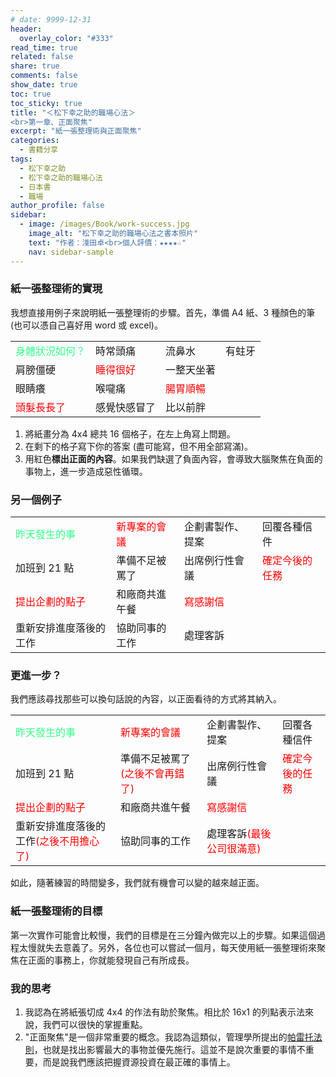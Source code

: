 ```yaml
---
# date: 9999-12-31
header:
  overlay_color: "#333"
read_time: true
related: false
share: true
comments: false
show_date: true
toc: true
toc_sticky: true
title: "＜松下幸之助的職場心法＞
<br>第一章、正面聚焦"
excerpt: "紙一張整理術與正面聚焦"
categories:
  - 書籍分享
tags:
  - 松下幸之助
  - 松下幸之助的職場心法
  - 日本書
  - 職場
author_profile: false
sidebar:
  - image: /images/Book/work-success.jpg
    image_alt: "松下幸之助的職場心法之書本照片"
    text: "作者：淺田卓<br>個人評價：★★★★☆"
    nav: sidebar-sample
---
```

### 紙一張整理術的實現
我想直接用例子來說明紙一張整理術的步驟。首先，準備 A4 紙、3 種顏色的筆 (也可以憑自己喜好用 word 或 excel)。

| |  | | |
|-|-|-|-|
|<font color="#3f8">身體狀況如何？</font>|時常頭痛|流鼻水|有蛀牙|
|肩膀僵硬|<font color="#f00">睡得很好</font>|一整天坐著||
|眼睛癢|喉嚨痛|<font color="#f00">腸胃順暢</font>||
|<font color="#f00">頭髮長長了</font>|感覺快感冒了|比以前胖||

1. 將紙畫分為 4x4 總共 16 個格子，在左上角寫上問題。
2. 在剩下的格子寫下你的答案 (盡可能寫，但不用全部寫滿)。
3. 用紅色**標出正面的內容**。如果我們缺選了負面內容，會導致大腦聚焦在負面的事物上，進一步造成惡性循環。

### 另一個例子

| |  | | |
|-|-|-|-|
|<font color="#3f8">昨天發生的事</font>|<font color="#f00">新專案的會議</font>|企劃書製作、提案|回覆各種信件|
|加班到 21 點|準備不足被罵了|出席例行性會議|<font color="#f00">確定今後的任務</font>|
|<font color="#f00">提出企劃的點子</font>|和廠商共進午餐|<font color="#f00">寫感謝信</font>||
|重新安排進度落後的工作|協助同事的工作|處理客訴||

### 更進一步？
我們應該尋找那些可以換句話說的內容，以正面看待的方式將其納入。

| |  | | |
|-|-|-|-|
|<font color="#3f8">昨天發生的事</font>|<font color="#f00">新專案的會議</font>|企劃書製作、提案|回覆各種信件|
|加班到 21 點|準備不足被罵了<font color="#f00">(之後不會再錯了)</font>|出席例行性會議|<font color="#f00">確定今後的任務</font>|
|<font color="#f00">提出企劃的點子</font>|和廠商共進午餐|<font color="#f00">寫感謝信</font>||
|重新安排進度落後的工作<font color="#f00">(之後不用擔心了)</font>|協助同事的工作|處理客訴<font color="#f00">(最後公司很滿意)</font>||

如此，隨著練習的時間變多，我們就有機會可以變的越來越正面。

### 紙一張整理術的目標
第一次實作可能會比較慢，我們的目標是在三分鐘內做完以上的步驟。如果這個過程太慢就失去意義了。另外，各位也可以嘗試一個月，每天使用紙一張整理術來聚焦在正面的事務上，你就能發現自己有所成長。

### 我的思考
1. 我認為在將紙張切成 4x4 的作法有助於聚焦。相比於 16x1 的列點表示法來說，我們可以很快的掌握重點。
2. "正面聚焦"是一個非常重要的概念。我認為這類似，管理學所提出的[帕雷托法則](https://zh.wikipedia.org/zh-tw/%E5%B8%95%E7%B4%AF%E6%89%98%E6%B3%95%E5%88%99)，也就是找出影響最大的事物並優先施行。這並不是說次重要的事情不重要，而是說我們應該把握資源投資在最正確的事情上。